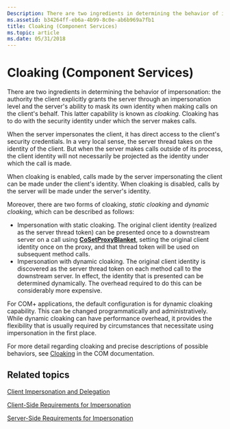 ```yaml
---
Description: There are two ingredients in determining the behavior of impersonation the authority the client explicitly grants the server through an impersonation level and the servers ability to mask its own identity when making calls on the clients behalf.
ms.assetid: b34264ff-eb6a-4b99-8c0e-ab6b969a7fb1
title: Cloaking (Component Services)
ms.topic: article
ms.date: 05/31/2018
---
```


# Cloaking (Component Services)

There are two ingredients in determining the behavior of impersonation: the authority the client explicitly grants the server through an impersonation level and the server's ability to mask its own identity when making calls on the client's behalf. This latter capability is known as *cloaking*. Cloaking has to do with the security identity under which the server makes calls.

When the server impersonates the client, it has direct access to the client's security credentials. In a very local sense, the server thread takes on the identity of the client. But when the server makes calls outside of its process, the client identity will not necessarily be projected as the identity under which the call is made.

When cloaking is enabled, calls made by the server impersonating the client can be made under the client's identity. When cloaking is disabled, calls by the server will be made under the server's identity.

Moreover, there are two forms of cloaking, *static cloaking* and *dynamic cloaking*, which can be described as follows:

-   Impersonation with static cloaking. The original client identity (realized as the server thread token) can be presented once to a downstream server on a call using [**CoSetProxyBlanket**](/windows/desktop/api/combaseapi/nf-combaseapi-cosetproxyblanket), setting the original client identity once on the proxy, and that thread token will be used on subsequent method calls.
-   Impersonation with dynamic cloaking. The original client identity is discovered as the server thread token on each method call to the downstream server. In effect, the identity that is presented can be determined dynamically. The overhead required to do this can be considerably more expensive.

For COM+ applications, the default configuration is for dynamic cloaking capability. This can be changed programmatically and administratively. While dynamic cloaking can have performance overhead, it provides the flexibility that is usually required by circumstances that necessitate using impersonation in the first place.

For more detail regarding cloaking and precise descriptions of possible behaviors, see [Cloaking](/windows/desktop/com/cloaking) in the COM documentation.

## Related topics

<dl> <dt>

[Client Impersonation and Delegation](client-impersonation-and-delegation.md)
</dt> <dt>

[Client-Side Requirements for Impersonation](client-side-requirements-for-impersonation.md)
</dt> <dt>

[Server-Side Requirements for Impersonation](server-side-requirements-for-impersonation.md)
</dt> </dl>

 

 
